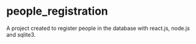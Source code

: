 # people_registration

A project created to register people in the database with react.js, node.js and sqlite3.
